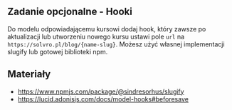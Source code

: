 ## Zadanie opcjonalne - Hooki

Do modelu odpowiadającemu kursowi dodaj hook, który zawsze po aktualizacji lub utworzeniu nowego kursu ustawi pole `url` na `https://solvro.pl/blog/{name-slug}`. Możesz użyć własnej implementacji slugify lub gotowej biblioteki npm.


## Materiały
- https://www.npmjs.com/package/@sindresorhus/slugify
- https://lucid.adonisjs.com/docs/model-hooks#beforesave